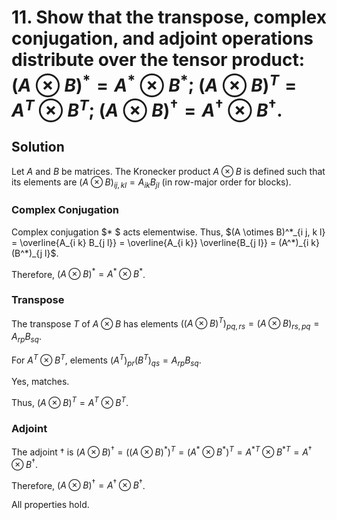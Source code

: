 # 11. Show that the transpose, complex conjugation, and adjoint operations distribute over the tensor product: $(A \otimes B)^* = A^* \otimes B^*$; $(A \otimes B)^T = A^T \otimes B^T$; $(A \otimes B)^\dagger = A^\dagger \otimes B^\dagger$.

## Solution

Let $A$ and $B$ be matrices. The Kronecker product $A \otimes B$ is defined such that its elements are $(A \otimes B)_{i j, k l} = A_{i k} B_{j l}$ (in row-major order for blocks).

### Complex Conjugation

Complex conjugation $* $ acts elementwise. Thus, $(A \otimes B)^*_{i j, k l} = \overline{A_{i k} B_{j l}} = \overline{A_{i k}} \overline{B_{j l}} = (A^*)_{i k} (B^*)_{j l}$.

Therefore, $(A \otimes B)^* = A^* \otimes B^*$.

### Transpose

The transpose $T$ of $A \otimes B$ has elements $((A \otimes B)^T)_{p q, r s} = (A \otimes B)_{r s, p q} = A_{r p} B_{s q}$.

For $A^T \otimes B^T$, elements $(A^T)_{p r} (B^T)_{q s} = A_{r p} B_{s q}$.

Yes, matches.

Thus, $(A \otimes B)^T = A^T \otimes B^T$.

### Adjoint

The adjoint $\dagger$ is $(A \otimes B)^\dagger = ((A \otimes B)^*)^T = (A^* \otimes B^*)^T = A^{*T} \otimes B^{*T} = A^\dagger \otimes B^\dagger$.

Therefore, $(A \otimes B)^\dagger = A^\dagger \otimes B^\dagger$.

All properties hold.

